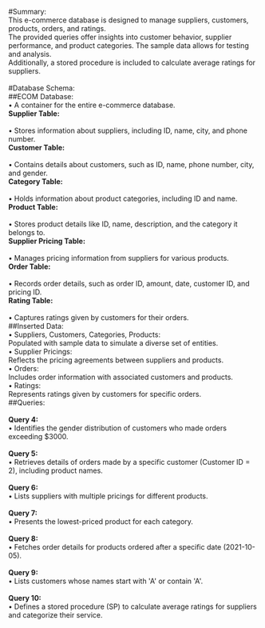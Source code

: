 #Summary:<br>
This e-commerce database is designed to manage suppliers, customers, products, orders, and ratings.<br>
The provided queries offer insights into customer behavior, supplier performance, and product categories. The sample data allows for testing and analysis.<br>
Additionally, a stored procedure is included to calculate average ratings for suppliers.<br>
<br>
#Database Schema:<br>
##ECOM Database:<br>
&bull; A container for the entire e-commerce database.<br>
**Supplier Table:**<br>
<br>
&bull; Stores information about suppliers, including ID, name, city, and phone number.<br>
**Customer Table:**<br>
<br>
&bull; Contains details about customers, such as ID, name, phone number, city, and gender.<br>
**Category Table:**<br>
<br>
&bull; Holds information about product categories, including ID and name.<br>
**Product Table:**<br>
<br>
&bull; Stores product details like ID, name, description, and the category it belongs to.<br>
**Supplier Pricing Table:**<br>
<br>
&bull; Manages pricing information from suppliers for various products.<br>
**Order Table:**<br>
<br>
&bull; Records order details, such as order ID, amount, date, customer ID, and pricing ID.<br>
**Rating Table:**<br>
<br>
&bull; Captures ratings given by customers for their orders.<br>
##Inserted Data:<br>
&bull; Suppliers, Customers, Categories, Products:<br>
Populated with sample data to simulate a diverse set of entities.<br>
&bull; Supplier Pricings:<br>
Reflects the pricing agreements between suppliers and products.<br>
&bull; Orders:<br>
Includes order information with associated customers and products.<br>
&bull; Ratings:<br>
Represents ratings given by customers for specific orders.<br>
##Queries:<br>
<br>
**Query 4:**<br>
&bull; Identifies the gender distribution of customers who made orders exceeding $3000.<br>
<br>
**Query 5:**<br>
&bull; Retrieves details of orders made by a specific customer (Customer ID = 2), including product names.<br>
<br>
**Query 6:**<br>
&bull; Lists suppliers with multiple pricings for different products.<br>
<br>
**Query 7:**<br>
&bull; Presents the lowest-priced product for each category.<br>
<br>
**Query 8:**<br>
&bull; Fetches order details for products ordered after a specific date (2021-10-05).<br>
<br>
**Query 9:**<br>
&bull; Lists customers whose names start with 'A' or contain 'A'.<br>
<br>
**Query 10:**<br>
&bull; Defines a stored procedure (SP) to calculate average ratings for suppliers and categorize their service.<br>
<br>
